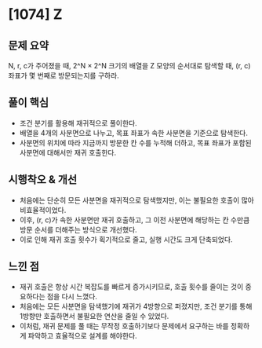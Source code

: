 # [1074] Z

## 문제 요약
N, r, c가 주어졌을 때, 2^N × 2^N 크기의 배열을 Z 모양의 순서대로 탐색할 때, (r, c) 좌표가 몇 번째로 방문되는지를 구하라.

## 풀이 핵심
- 조건 분기를 활용해 재귀적으로 풀이한다.
- 배열을 4개의 사분면으로 나누고, 목표 좌표가 속한 사분면을 기준으로 탐색한다.
- 사분면의 위치에 따라 지금까지 방문한 칸 수를 누적해 더하고, 목표 좌표가 포함된 사분면에 대해서만 재귀 호출한다.

## 시행착오 & 개선
- 처음에는 단순히 모든 사분면을 재귀적으로 탐색했지만, 이는 불필요한 호출이 많아 비효율적이었다.
- 이후, (r, c)가 속한 사분면만 재귀 호출하고, 그 이전 사분면에 해당하는 칸 수만큼 방문 순서를 더해주는 방식으로 개선했다.
- 이로 인해 재귀 호출 횟수가 획기적으로 줄고, 실행 시간도 크게 단축되었다.

## 느낀 점
- 재귀 호출은 항상 시간 복잡도를 빠르게 증가시키므로, 호출 횟수를 줄이는 것이 중요하다는 점을 다시 느꼈다.
- 처음에는 모든 사분면을 탐색했기에 재귀가 4방향으로 퍼졌지만, 조건 분기를 통해 1방향만 호출하면서 불필요한 연산을 줄일 수 있었다.
- 이처럼, 재귀 문제를 풀 때는 무작정 호출하기보다 문제에서 요구하는 바를 정확하게 파악하고 효율적으로 설계를 해야한다.